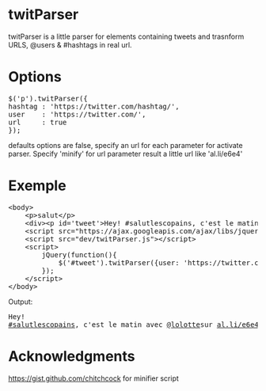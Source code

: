 # twitParser

twitParser is a little parser for elements containing tweets and trasnform URLS, @users & #hashtags in real url.

# Options

<pre>$('p').twitParser({
hashtag : 'https://twitter.com/hashtag/',
user    : 'https://twitter.com/',
url     : true
});
</pre>

defaults options are false, specify an url for each parameter for activate parser. Specify 'minify' for url parameter result a little url like 'al.li/e6e4'

# Exemple

<pre>
&lt;body&gt;
	&lt;p&gt;salut&lt;/p&gt;
	&lt;div&gt;&lt;p id='tweet'&gt;Hey! #salutlescopains, c'est le matin avec @lolotte sur http://www.jeuxvideo.com/videos/435016/comprendre-le-potentiel-de-guild-of-dungeoneering-en-trois-minutes.htm!&lt;/p&gt;&lt;/div&gt;
	&lt;script src="https://ajax.googleapis.com/ajax/libs/jquery/2.1.3/jquery.min.js"&gt;&lt;/script&gt;
	&lt;script src="dev/twitParser.js"&gt;&lt;/script&gt;
	&lt;script&gt;
		jQuery(function(){
			$('#tweet').twitParser({user: 'https://twitter.com/', hashtag: 'https://twitter.com/hashtag/', url: 'minify'});
		});
	&lt;/script&gt;
&lt;/body&gt;
</pre>

Output:
<pre>
Hey! 
<a href="https://twitter.com/hashtag/salutlescopains">#salutlescopains</a>, c'est le matin avec <a href="https://twitter.com/lolotte">@lolotte</a>sur <a href="http://www.jeuxvideo.com/videos/435016/comprendre-le-potentiel-de-guild-of-dungeoneering-en-trois-minutes.htm">al.li/e6e4</a>!
</pre>

# Acknowledgments

https://gist.github.com/chitchcock for minifier script
